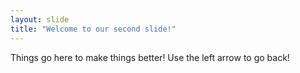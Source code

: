 ```yaml
---
layout: slide
title: "Welcome to our second slide!"
---
```

Things go here to make things better!
Use the left arrow to go back!
